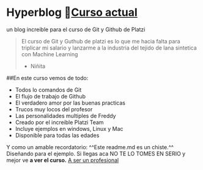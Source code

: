 # Hyperblog 💚[Curso actual](https://platzi.com/clases/1557-git-github/19977-readmemd-es-una-excelente-practica/ "Curso actual")
un blog increible para el curso de Git y Github de Platzi
> El curso de Git y Guthub de platzi es lo que me hacia falta para triplicar mi salario y lanzarme a la industria del tejido de lana sintetica con Machine Learning
> - Niñita

##En este curso vemos de todo:
* Todos lo comandos de Git
* El flujo de trabajo de Github
* El verdadero amor por las buenas practicas 
* Trucos muy locos del profesor 
* Las personalidades multiples de Freddy
* Creado por el increible Platzi Team
* Incluye ejemplos en windows, Linux y Mac
* Disponible para todas las edades 

Y como un amable recordatorio: ^^Este readme.md es un chiste.^^ Diseñando para el ejemplo. Si llegas aca NO TE LO TOMES EN SERIO y mejor ve **a ver el curso.**
[A ser un profesional](https://platzi.com/home "A ser un profesional")